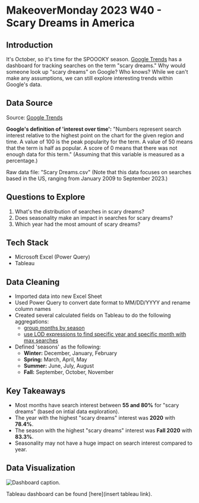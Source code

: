 # MakeoverMonday 2023 W40 - Scary Dreams in America

## Introduction

It's October, so it's time for the SPOOOKY season. [Google Trends](https://trends.google.com/trends/explore?date=2009-01-01%202023-09-30&geo=US&q=scary%20dreams&hl=en-GB) has a dashboard for tracking searches on the term "scary dreams." Why would someone look up "scary dreams" on Google? Who knows? While we can't make any assumptions, we can still explore interesting trends within Google's data. 

## Data Source

Source: [Google Trends](https://trends.google.com/trends/explore?date=2009-01-01%202023-09-30&geo=US&q=scary%20dreams&hl=en-GB)

__Google's definition of 'interest over time':__
"Numbers represent search interest relative to the highest point on the chart for the given region and time. A value of 100 is the peak popularity for the term. A value of 50 means that the term is half as popular. A score of 0 means that there was not enough data for this term." (Assuming that this variable is measured as a percentage.)

Raw data file: "Scary Dreams.csv" (Note that this data focuses on searches based in the US, ranging from January 2009 to September 2023.)

## Questions to Explore

1. What's the distribution of searches in scary dreams?
2. Does seasonality make an impact in searches for scary dreams?
3. Which year had the most amount of scary dreams?

## Tech Stack

- Microsoft Excel (Power Query)
- Tableau
  
## Data Cleaning

-  Imported data into new Excel Sheet
-  Used Power Query to convert date format to MM/DD/YYYY and rename column names
-  Created several calculated fields on Tableau to do the following aggregations:
    - [group months by season](https://community.tableau.com/s/question/0D54T00000C5qLeSAJ/group-months-by-season)
    - [use LOD expressions to find specific year and specific month with max searches](https://kb.tableau.com/articles/howto/finding-the-dimension-member-with-the-highest-measure-value)
- Defined 'seasons' as the following:
    - **Winter:** December, January, February
    - **Spring:** March, April, May
    - **Summer:** June, July, August
    - **Fall:** September, October, November

## Key Takeaways

- Most months have search interest between **55 and 80%** for "scary dreams" (based on intial data exploration).
- The year with the highest "scary dreams" interest was **2020** with **78.4%**.
- The season with the highest "scary dreams" interest was **Fall 2020** with **83.3%**.
- Seasonality may not have a huge impact on search interest compared to year.

## Data Visualization

![Dashboard caption.](img/[screenshot])

Tableau dashboard can be found [here](insert tableau link).
